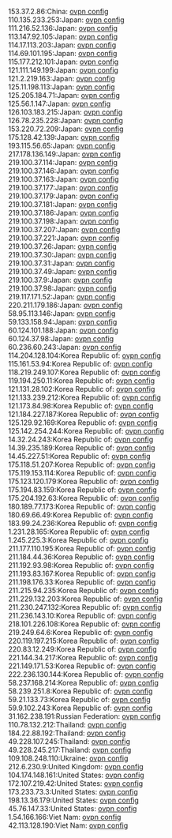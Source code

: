 153.37.2.86:China: [ovpn config](vpn/153_37_2_86.ovpn)  
110.135.233.253:Japan: [ovpn config](vpn/110_135_233_253.ovpn)  
111.216.52.136:Japan: [ovpn config](vpn/111_216_52_136.ovpn)  
113.147.92.105:Japan: [ovpn config](vpn/113_147_92_105.ovpn)  
114.17.113.203:Japan: [ovpn config](vpn/114_17_113_203.ovpn)  
114.69.101.195:Japan: [ovpn config](vpn/114_69_101_195.ovpn)  
115.177.212.101:Japan: [ovpn config](vpn/115_177_212_101.ovpn)  
121.111.149.199:Japan: [ovpn config](vpn/121_111_149_199.ovpn)  
121.2.219.163:Japan: [ovpn config](vpn/121_2_219_163.ovpn)  
125.11.198.113:Japan: [ovpn config](vpn/125_11_198_113.ovpn)  
125.205.184.71:Japan: [ovpn config](vpn/125_205_184_71.ovpn)  
125.56.1.147:Japan: [ovpn config](vpn/125_56_1_147.ovpn)  
126.103.183.215:Japan: [ovpn config](vpn/126_103_183_215.ovpn)  
126.78.235.228:Japan: [ovpn config](vpn/126_78_235_228.ovpn)  
153.220.72.209:Japan: [ovpn config](vpn/153_220_72_209.ovpn)  
175.128.42.139:Japan: [ovpn config](vpn/175_128_42_139.ovpn)  
193.115.56.65:Japan: [ovpn config](vpn/193_115_56_65.ovpn)  
217.178.136.149:Japan: [ovpn config](vpn/217_178_136_149.ovpn)  
219.100.37.114:Japan: [ovpn config](vpn/219_100_37_114.ovpn)  
219.100.37.146:Japan: [ovpn config](vpn/219_100_37_146.ovpn)  
219.100.37.163:Japan: [ovpn config](vpn/219_100_37_163.ovpn)  
219.100.37.177:Japan: [ovpn config](vpn/219_100_37_177.ovpn)  
219.100.37.179:Japan: [ovpn config](vpn/219_100_37_179.ovpn)  
219.100.37.181:Japan: [ovpn config](vpn/219_100_37_181.ovpn)  
219.100.37.186:Japan: [ovpn config](vpn/219_100_37_186.ovpn)  
219.100.37.198:Japan: [ovpn config](vpn/219_100_37_198.ovpn)  
219.100.37.207:Japan: [ovpn config](vpn/219_100_37_207.ovpn)  
219.100.37.221:Japan: [ovpn config](vpn/219_100_37_221.ovpn)  
219.100.37.26:Japan: [ovpn config](vpn/219_100_37_26.ovpn)  
219.100.37.30:Japan: [ovpn config](vpn/219_100_37_30.ovpn)  
219.100.37.31:Japan: [ovpn config](vpn/219_100_37_31.ovpn)  
219.100.37.49:Japan: [ovpn config](vpn/219_100_37_49.ovpn)  
219.100.37.9:Japan: [ovpn config](vpn/219_100_37_9.ovpn)  
219.100.37.98:Japan: [ovpn config](vpn/219_100_37_98.ovpn)  
219.117.171.52:Japan: [ovpn config](vpn/219_117_171_52.ovpn)  
220.211.179.186:Japan: [ovpn config](vpn/220_211_179_186.ovpn)  
58.95.113.146:Japan: [ovpn config](vpn/58_95_113_146.ovpn)  
59.133.158.94:Japan: [ovpn config](vpn/59_133_158_94.ovpn)  
60.124.101.188:Japan: [ovpn config](vpn/60_124_101_188.ovpn)  
60.124.37.98:Japan: [ovpn config](vpn/60_124_37_98.ovpn)  
60.236.60.243:Japan: [ovpn config](vpn/60_236_60_243.ovpn)  
114.204.128.104:Korea Republic of: [ovpn config](vpn/114_204_128_104.ovpn)  
115.161.53.94:Korea Republic of: [ovpn config](vpn/115_161_53_94.ovpn)  
118.219.249.107:Korea Republic of: [ovpn config](vpn/118_219_249_107.ovpn)  
119.194.250.11:Korea Republic of: [ovpn config](vpn/119_194_250_11.ovpn)  
121.131.28.102:Korea Republic of: [ovpn config](vpn/121_131_28_102.ovpn)  
121.133.239.212:Korea Republic of: [ovpn config](vpn/121_133_239_212.ovpn)  
121.173.84.98:Korea Republic of: [ovpn config](vpn/121_173_84_98.ovpn)  
121.184.227.187:Korea Republic of: [ovpn config](vpn/121_184_227_187.ovpn)  
125.129.92.169:Korea Republic of: [ovpn config](vpn/125_129_92_169.ovpn)  
125.142.254.244:Korea Republic of: [ovpn config](vpn/125_142_254_244.ovpn)  
14.32.24.243:Korea Republic of: [ovpn config](vpn/14_32_24_243.ovpn)  
14.39.235.189:Korea Republic of: [ovpn config](vpn/14_39_235_189.ovpn)  
14.45.227.51:Korea Republic of: [ovpn config](vpn/14_45_227_51.ovpn)  
175.118.51.207:Korea Republic of: [ovpn config](vpn/175_118_51_207.ovpn)  
175.119.153.114:Korea Republic of: [ovpn config](vpn/175_119_153_114.ovpn)  
175.123.120.179:Korea Republic of: [ovpn config](vpn/175_123_120_179.ovpn)  
175.194.83.159:Korea Republic of: [ovpn config](vpn/175_194_83_159.ovpn)  
175.204.192.63:Korea Republic of: [ovpn config](vpn/175_204_192_63.ovpn)  
180.189.77.173:Korea Republic of: [ovpn config](vpn/180_189_77_173.ovpn)  
180.69.66.49:Korea Republic of: [ovpn config](vpn/180_69_66_49.ovpn)  
183.99.24.236:Korea Republic of: [ovpn config](vpn/183_99_24_236.ovpn)  
1.231.28.165:Korea Republic of: [ovpn config](vpn/1_231_28_165.ovpn)  
1.245.225.3:Korea Republic of: [ovpn config](vpn/1_245_225_3.ovpn)  
211.177.110.195:Korea Republic of: [ovpn config](vpn/211_177_110_195.ovpn)  
211.184.44.36:Korea Republic of: [ovpn config](vpn/211_184_44_36.ovpn)  
211.192.93.98:Korea Republic of: [ovpn config](vpn/211_192_93_98.ovpn)  
211.193.83.167:Korea Republic of: [ovpn config](vpn/211_193_83_167.ovpn)  
211.198.176.33:Korea Republic of: [ovpn config](vpn/211_198_176_33.ovpn)  
211.215.94.235:Korea Republic of: [ovpn config](vpn/211_215_94_235.ovpn)  
211.229.132.203:Korea Republic of: [ovpn config](vpn/211_229_132_203.ovpn)  
211.230.247.132:Korea Republic of: [ovpn config](vpn/211_230_247_132.ovpn)  
211.236.143.10:Korea Republic of: [ovpn config](vpn/211_236_143_10.ovpn)  
218.101.226.108:Korea Republic of: [ovpn config](vpn/218_101_226_108.ovpn)  
219.249.64.6:Korea Republic of: [ovpn config](vpn/219_249_64_6.ovpn)  
220.119.197.215:Korea Republic of: [ovpn config](vpn/220_119_197_215.ovpn)  
220.83.12.249:Korea Republic of: [ovpn config](vpn/220_83_12_249.ovpn)  
221.144.34.217:Korea Republic of: [ovpn config](vpn/221_144_34_217.ovpn)  
221.149.171.53:Korea Republic of: [ovpn config](vpn/221_149_171_53.ovpn)  
222.236.130.144:Korea Republic of: [ovpn config](vpn/222_236_130_144.ovpn)  
58.237.168.214:Korea Republic of: [ovpn config](vpn/58_237_168_214.ovpn)  
58.239.251.8:Korea Republic of: [ovpn config](vpn/58_239_251_8.ovpn)  
59.21.133.73:Korea Republic of: [ovpn config](vpn/59_21_133_73.ovpn)  
59.9.102.243:Korea Republic of: [ovpn config](vpn/59_9_102_243.ovpn)  
31.162.238.191:Russian Federation: [ovpn config](vpn/31_162_238_191.ovpn)  
110.78.132.212:Thailand: [ovpn config](vpn/110_78_132_212.ovpn)  
184.22.88.192:Thailand: [ovpn config](vpn/184_22_88_192.ovpn)  
49.228.107.245:Thailand: [ovpn config](vpn/49_228_107_245.ovpn)  
49.228.245.217:Thailand: [ovpn config](vpn/49_228_245_217.ovpn)  
109.108.248.110:Ukraine: [ovpn config](vpn/109_108_248_110.ovpn)  
212.6.230.9:United Kingdom: [ovpn config](vpn/212_6_230_9.ovpn)  
104.174.148.161:United States: [ovpn config](vpn/104_174_148_161.ovpn)  
172.107.219.42:United States: [ovpn config](vpn/172_107_219_42.ovpn)  
173.233.73.3:United States: [ovpn config](vpn/173_233_73_3.ovpn)  
198.13.36.179:United States: [ovpn config](vpn/198_13_36_179.ovpn)  
45.76.147.33:United States: [ovpn config](vpn/45_76_147_33.ovpn)  
1.54.166.166:Viet Nam: [ovpn config](vpn/1_54_166_166.ovpn)  
42.113.128.190:Viet Nam: [ovpn config](vpn/42_113_128_190.ovpn)  
